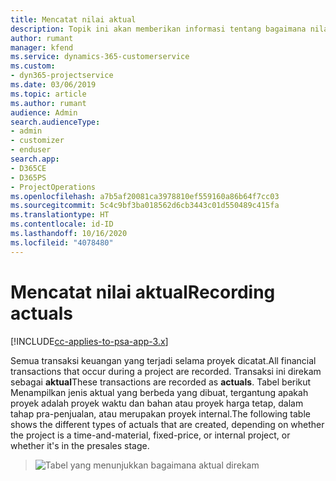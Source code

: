 ```yaml
---
title: Mencatat nilai aktual
description: Topik ini akan memberikan informasi tentang bagaimana nilai aktual dicatat.
author: rumant
manager: kfend
ms.service: dynamics-365-customerservice
ms.custom:
- dyn365-projectservice
ms.date: 03/06/2019
ms.topic: article
ms.author: rumant
audience: Admin
search.audienceType:
- admin
- customizer
- enduser
search.app:
- D365CE
- D365PS
- ProjectOperations
ms.openlocfilehash: a7b5af20081ca3978810ef559160a86b64f7cc03
ms.sourcegitcommit: 5c4c9bf3ba018562d6cb3443c01d550489c415fa
ms.translationtype: HT
ms.contentlocale: id-ID
ms.lasthandoff: 10/16/2020
ms.locfileid: "4078480"
---
```

# <a name="recording-actuals"></a><span data-ttu-id="cd382-103">Mencatat nilai aktual</span><span class="sxs-lookup"><span data-stu-id="cd382-103">Recording actuals</span></span> 

[!INCLUDE[cc-applies-to-psa-app-3.x](../includes/cc-applies-to-psa-app-3x.md)]

<span data-ttu-id="cd382-104">Semua transaksi keuangan yang terjadi selama proyek dicatat.</span><span class="sxs-lookup"><span data-stu-id="cd382-104">All financial transactions that occur during a project are recorded.</span></span> <span data-ttu-id="cd382-105">Transaksi ini direkam sebagai **aktual**</span><span class="sxs-lookup"><span data-stu-id="cd382-105">These transactions are recorded as **actuals**.</span></span> <span data-ttu-id="cd382-106">Tabel berikut Menampilkan jenis aktual yang berbeda yang dibuat, tergantung apakah proyek adalah proyek waktu dan bahan atau proyek harga tetap, dalam tahap pra-penjualan, atau merupakan proyek internal.</span><span class="sxs-lookup"><span data-stu-id="cd382-106">The following table shows the different types of actuals that are created, depending on whether the project is a time-and-material, fixed-price, or internal project, or whether it's in the presales stage.</span></span>

> ![Tabel yang menunjukkan bagaimana aktual direkam](media/advanced-table2.png)
